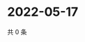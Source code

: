 # 2022-05-17

共 0 条

<!-- BEGIN WEIBO -->
<!-- 最后更新时间 Tue May 17 2022 01:26:42 GMT+0800 (China Standard Time) -->

<!-- END WEIBO -->
